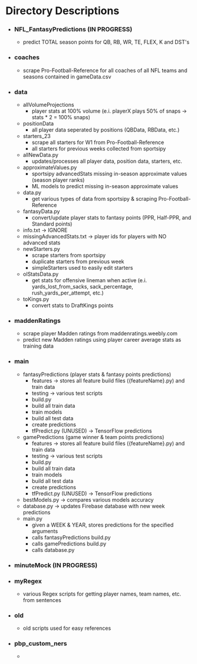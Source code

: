# Directory Descriptions
- ### NFL_FantasyPredictions (IN PROGRESS)
  - predict TOTAL season points for QB, RB, WR, TE, FLEX, K and DST's
- ### coaches
  - scrape Pro-Football-Reference for all coaches of all NFL teams and seasons contained in gameData.csv
- ### data
  - allVolumeProjections
    - player stats at 100% volume (e.i. playerX plays 50% of snaps -> stats * 2 = 100% snaps)
  - positionData
    - all player data seperated by positions (QBData, RBData, etc.)
  - starters_23
    - scrape all starters for W1 from Pro-Football-Reference
    - all starters for previous weeks collected from sportsipy
  - allNewData.py
    - updates/processes all player data, position data, starters, etc.
  - approximateValues.py
    - sportsipy advancedStats missing in-season approximate values (season player ranks)
    - ML models to predict missing in-season approximate values
  - data.py
    - get various types of data from sportsipy & scraping Pro-Football-Reference
  - fantasyData.py
    - convert/update player stats to fantasy points (PPR, Half-PPR, and Standard points)
  - info.txt -> IGNORE
  - missingAdvancedStats.txt -> player ids for players with NO advanced stats
  - newStarters.py
    - scrape starters from sportsipy
    - duplicate starters from previous week
    - simpleStarters used to easily edit starters
  - olStatsData.py
    - get stats for offensive lineman when active (e.i. yards_lost_from_sacks, sack_percentage, rush_yards_per_attempt, etc.)
  - toKings.py
    - convert stats to DraftKings points
- ### maddenRatings
  - scrape player Madden ratings from maddenratings.weebly.com
  - predict new Madden ratings using player career average stats as training data
- ### main
  - fantasyPredictions (player stats & fantasy points predictions)
    -  features -> stores all feature build files ({featureName}.py) and train data
    -  testing -> various test scripts
    -  build.py
      - build all train data
      - train models
      - build all test data
      - create predictions
    - tfPredict.py (UNUSED) -> TensorFlow predictions
  - gamePredictions (game winner & team points predictions)
    -  features -> stores all feature build files ({featureName}.py) and train data
    -  testing -> various test scripts
    -  build.py
      - build all train data
      - train models
      - build all test data
      - create predictions
    - tfPredict.py (UNUSED) -> TensorFlow predictions
  - bestModels.py -> compares various models accuracy
  - database.py -> updates Firebase database with new week predictions
  - main.py
    - given a WEEK & YEAR, stores predictions for the specified arguments
    - calls fantasyPredictions build.py
    - calls gamePredictions build.py
    - calls database.py
- ### minuteMock (IN PROGRESS)
- ### myRegex
  - various Regex scripts for getting player names, team names, etc. from sentences
- ### old
  - old scripts used for easy references
- ### pbp_custom_ners
  - 
